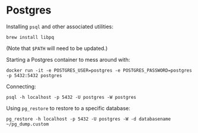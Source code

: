 # Postgres

Installing `psql` and other associated utilities:

```
brew install libpq
```

(Note that `$PATH` will need to be updated.)

Starting a Postgres container to mess around with:

```
docker run -it -e POSTGRES_USER=postgres -e POSTGRES_PASSWORD=postgres -p 5432:5432 postgres
```

Connecting:

```
psql -h localhost -p 5432 -U postgres -W postgres
```

Using `pg_restore` to restore to a specific database:

```
pg_restore -h localhost -p 5432 -U postgres -W -d databasename ~/pg_dump.custom
```
